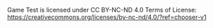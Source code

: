 Game Test is licensed under CC BY-NC-ND 4.0 
Terms of License: https://creativecommons.org/licenses/by-nc-nd/4.0/?ref=chooser-v1

